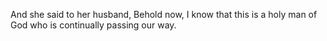 And she said to her husband, Behold now, I know that this is a holy man of God who is continually passing our way.
